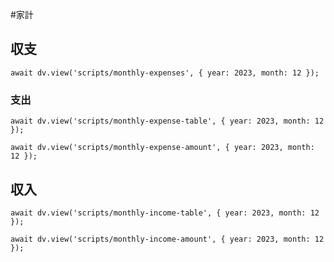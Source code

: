 #家計
## 収支
```dataviewjs
await dv.view('scripts/monthly-expenses', { year: 2023, month: 12 });
```
### 支出
```dataviewjs
await dv.view('scripts/monthly-expense-table', { year: 2023, month: 12 });
```
```dataviewjs
await dv.view('scripts/monthly-expense-amount', { year: 2023, month: 12 });
```
## 収入
```dataviewjs
await dv.view('scripts/monthly-income-table', { year: 2023, month: 12 });
```
```dataviewjs
await dv.view('scripts/monthly-income-amount', { year: 2023, month: 12 });
```
